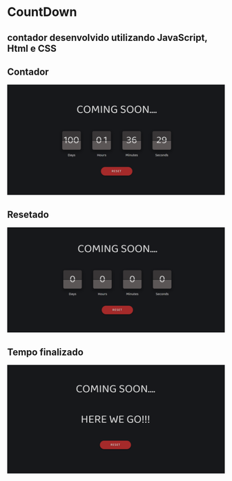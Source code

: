 # __CountDown__


## contador desenvolvido utilizando __JavaScript__, __Html__ e __CSS__

## Contador
![countdown](assets/countdown.png)

## Resetado
![reset](assets/reset.png)

## Tempo finalizado
![over](assets/over.png)
